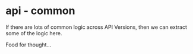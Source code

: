 # api - common

If there are lots of common logic across API Versions, then we can extract some of the logic here.

Food for thought...
